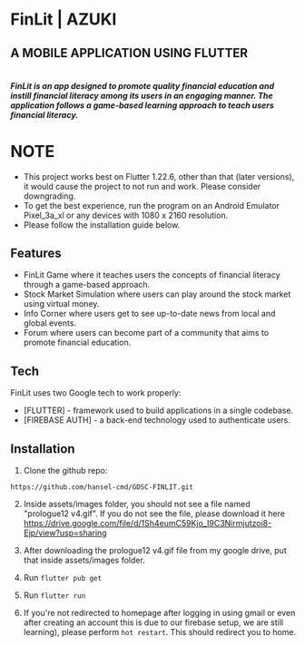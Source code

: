 # FinLit | AZUKI
## A MOBILE APPLICATION USING FLUTTER

``` ==========================
```

##### FinLit is an app designed to promote quality financial education and instill financial literacy among its users in an engaging manner. The application follows a game-based learning approach to teach users financial literacy.

# NOTE
- This project works best on Flutter 1.22.6, other than that (later versions), it would cause the project to not run and work. Please consider downgrading.
- To get the best experience, run the program on an Android Emulator Pixel_3a_xl or any devices with 1080 x 2160 resolution.
- Please follow the installation guide below.


## Features

- FinLit Game where it teaches users the concepts of financial literacy through a game-based approach.
- Stock Market Simulation where users can play around the stock market using virtual money.
- Info Corner where users get to see up-to-date news from local and global events.
- Forum where users can become part of a community that aims to promote financial education.

## Tech

FinLit uses two Google tech to work properly:

- [FLUTTER] - framework used to build applications in a single codebase.
- [FIREBASE AUTH] - a back-end technology used to authenticate users.

## Installation

1. Clone the github repo: 
```
https://github.com/hansel-cmd/GDSC-FINLIT.git
```

2. Inside assets/images folder, you should not see a file named "prologue12 v4.gif". If you do not see the file, please download it here  https://drive.google.com/file/d/1Sh4eumC59Kjo_I9C3Nirmjutzoi8-Ejp/view?usp=sharing

3. After downloading the prologue12 v4.gif file from my google drive, put that inside assets/images folder.

4. Run ```flutter pub get```

5. Run ```flutter run```

6. If you're not redirected to homepage after logging in using gmail or even after creating an account this is due to our firebase setup, we are still learning), please perform ```hot restart```. This should redirect you to home.
